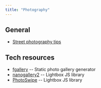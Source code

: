 ```yaml
---
title: "Photography"
---
```


## General

- [Street photography tips](https://jamesmaherphotography.com/street_photography/what-is-street-photography/)

## Tech resources

- [fgallery](https://www.thregr.org/%7Ewavexx/software/fgallery/) -- Static photo gallery generator
- [nanogallery2](https://nanogallery2.nanostudio.org/) -- Lightbox JS library
- [PhotoSwipe](https://photoswipe.com/) -- Lightbox JS library
